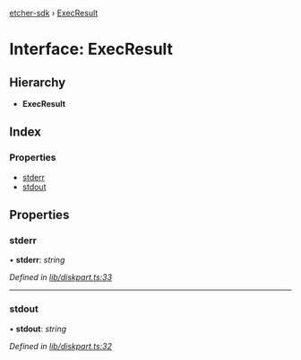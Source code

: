[etcher-sdk](../README.md) › [ExecResult](execresult.md)

# Interface: ExecResult

## Hierarchy

* **ExecResult**

## Index

### Properties

* [stderr](execresult.md#stderr)
* [stdout](execresult.md#stdout)

## Properties

###  stderr

• **stderr**: *string*

*Defined in [lib/diskpart.ts:33](https://github.com/balena-io-modules/etcher-sdk/blob/656fcec/lib/diskpart.ts#L33)*

___

###  stdout

• **stdout**: *string*

*Defined in [lib/diskpart.ts:32](https://github.com/balena-io-modules/etcher-sdk/blob/656fcec/lib/diskpart.ts#L32)*
